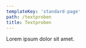 ```yaml
---
templateKey: 'standard-page'
path: /textproben
title: Textproben
---
```


Lorem ipsum dolor sit amet.